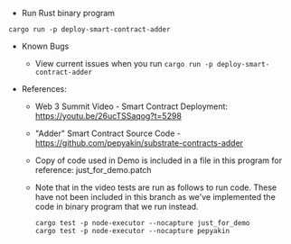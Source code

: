 * Run Rust binary program

```shell
cargo run -p deploy-smart-contract-adder
```

* Known Bugs
  * View current issues when you run `cargo run -p deploy-smart-contract-adder`

* References:
	* Web 3 Summit Video - Smart Contract Deployment: https://youtu.be/26ucTSSaqog?t=5298

	* "Adder" Smart Contract Source Code - https://github.com/pepyakin/substrate-contracts-adder

	* Copy of code used in Demo is included in a file in this program for reference: just_for_demo.patch

  * Note that in the video tests are run as follows to run code. These have not been included in this branch as we've implemented the code in binary program that we run instead.
    ```
    cargo test -p node-executor --nocapture just_for_demo
    cargo test -p node-executor --nocapture pepyakin
    ```
